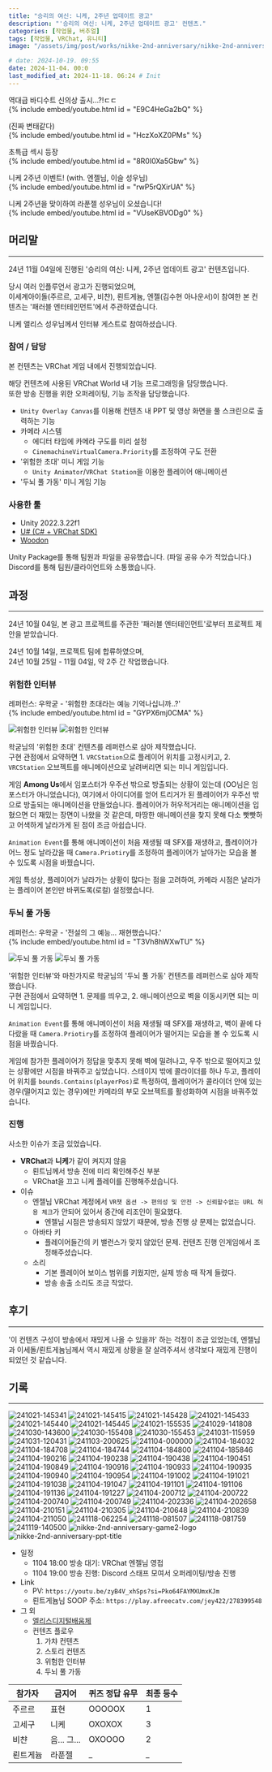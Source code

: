 ```yaml
---
title: "승리의 여신: 니케, 2주년 업데이트 광고"
description: "'승리의 여신: 니케, 2주년 업데이트 광고' 컨텐츠."
categories: [작업물, 버추얼]
tags: [작업물, VRChat, 유니티]
image: "/assets/img/post/works/nikke-2nd-anniversary/nikke-2nd-anniversary-ppt-title.png"

# date: 2024-10-19. 09:55
date: 2024-11-04. 00:0
last_modified_at: 2024-11-18. 06:24 # Init
---
```


역대급 바디수트 신의상 출시...?!ㄷㄷ  
{% include embed/youtube.html id = "E9C4HeGa2bQ" %}

(진짜 변태같다)  
{% include embed/youtube.html id = "HczXoXZ0PMs" %}

초특급 섹시 등장  
{% include embed/youtube.html id = "8R0I0Xa5Gbw" %}

니케 2주년 이벤트! (with. 엔젤님, 이슬 성우님)  
{% include embed/youtube.html id = "rwP5rQXirUA" %}

니케 2주년을 맞이하여 라푼젤 성우님이 오셨습니다!  
{% include embed/youtube.html id = "VUseKBVODg0" %}

## 머리말

---

24년 11월 04일에 진행된 '승리의 여신: 니케, 2주년 업데이트 광고' 컨텐츠입니다.  

당시 여러 인플루언서 광고가 진행되었으며,  
이세계아이돌(주르르, 고세구, 비챤), 뢴트게늄, 엔젤(김수현 아나운서)이 참여한 본 컨텐츠는 '패러블 엔터테인먼트'에서 주관하였습니다.

니케 앨리스 성우님께서 인터뷰 게스트로 참여하셨습니다.  

### 참여 / 담당

본 컨텐츠는 VRChat 게임 내에서 진행되었습니다.  

해당 컨텐츠에 사용된 VRChat World 내 기능 프로그래밍을 담당했습니다.  
또한 방송 진행을 위한 오퍼레이팅, 기능 조작을 담당했습니다.  

- `Unity Overlay Canvas`를 이용해 컨텐츠 내 PPT 및 영상 화면을 풀 스크린으로 출력하는 기능
- 카메라 시스템
  - 에디터 타임에 카메라 구도를 미리 설정
  - `CinemachineVirtualCamera.Priority`를 조정하여 구도 전환
- '위험한 초대' 미니 게임 기능
  - `Unity Animator`/`VRChat Station`을 이용한 플레이어 애니메이션
- '두뇌 풀 가동' 미니 게임 기능

### 사용한 툴

- Unity 2022.3.22f1
- [U# (C# + VRChat SDK)](https://udonsharp.docs.vrchat.com/)
- [Woodon](https://github.com/wrchat/Woodon)

Unity Package를 통해 팀원과 파일을 공유했습니다. (파일 공유 수가 적었습니다.)  
Discord를 통해 팀원/클라이언트와 소통했습니다.  

## 과정

---

24년 10월 04일, 본 광고 프로젝트를 주관한 '패러블 엔터테인먼트'로부터 프로젝트 제안을 받았습니다.  

24년 10월 14일, 프로젝트 팀에 합류하였으며,  
24년 10월 25일 - 11월 04일, 약 2주 간 작업했습니다.  

### 위험한 인터뷰

레퍼런스: 우왁굳 - '위험한 초대라는 예능 기억나십니까..?'  
{% include embed/youtube.html id = "GYPX6mj0CMA" %}

![위험한 인터뷰](/assets/img/post/works/nikke-2nd-anniversary/241118-081759.png)
![위험한 인터뷰](/assets/img/post/works/nikke-2nd-anniversary/241021-145341.png)

왁굳님의 '위험한 초대' 컨텐츠를 레퍼런스로 삼아 제작했습니다.  
구현 관점에서 요약하면 1. `VRCStation`으로 플레이어 위치를 고정시키고, 2. `VRCStation` 오브젝트를 애니메이션으로 날려버리면 되는 미니 게임입니다.  

게임 **Among Us**에서 임포스터가 우주선 밖으로 방출되는 상황이 있는데 (OO님은 임포스터가 아니었습니다), 여기에서 아이디어를 얻어 트리거가 된 플레이어가 우주선 밖으로 방출되는 애니메이션을 만들었습니다. 플레이어가 허우적거리는 애니메이션을 입혔으면 더 재밌는 장면이 나왔을 것 같은데, 마땅한 애니메이션을 찾지 못해 다소 빳빳하고 어색하게 날라가게 된 점이 조금 아쉽습니다.  

`Animation Event`를 통해 애니메이션이 처음 재생될 때 SFX를 재생하고, 플레이어가 어느 정도 날라갔을 때 `Camera.Priotiry`를 조정하여 플레이어가 날아가는 모습을 볼 수 있도록 시점을 바꿨습니다.  

게임 특성상, 플레이어가 날라가는 상황이 많다는 점을 고려하여, 카메라 시점은 날라가는 플레이어 본인만 바뀌도록(로컬) 설정했습니다.  

### 두뇌 풀 가동

레퍼런스: 우왁굳 - '전설의 그 예능... 재현했습니다.'  
{% include embed/youtube.html id = "T3Vh8hWXwTU" %}

![두뇌 풀 가동](/assets/img/post/works/nikke-2nd-anniversary/241118-081507.png)
![두뇌 풀 가동](/assets/img/post/works/nikke-2nd-anniversary/241030-155453.png)

'위험한 인터뷰'와 마찬가지로 왁굳님의 '두뇌 풀 가동' 컨텐츠를 레퍼런스로 삼아 제작했습니다.  
구현 관점에서 요약하면 1. 문제를 띄우고, 2. 애니메이션으로 벽을 이동시키면 되는 미니 게임입니다.  

`Animation Event`를 통해 애니메이션이 처음 재생될 때 SFX를 재생하고, 벽이 끝에 다다랐을 때 `Camera.Priotiry`를 조정하여 플레이어가 떨어지는 모습을 볼 수 있도록 시점을 바꿨습니다.  

게임에 참가한 플레이어가 정답을 맞추지 못해 벽에 밀려나고, 우주 밖으로 떨어지고 있는 상황에만 시점을 바꿔주고 싶었습니다. 스테이지 밖에 콜라이더를 하나 두고, 플레이어 위치를 `bounds.Contains(playerPos)`로 특정하여, 플레이어가 콜라이더 안에 있는 경우(떨어지고 있는 경우)에만 카메라의 부모 오브젝트를 활성화하여 시점을 바꿔주었습니다.  

### 진행

사소한 이슈가 조금 있었습니다.  

- **VRChat**과 **니케**가 같이 켜지지 않음
  - 뢴트님께서 방송 전에 미리 확인해주신 부분
  - VRChat을 끄고 니케 플레이를 진행해주셨습니다.
- 이슈
  - 엔젤님 VRChat 계정에서 `VR챗 옵션 -> 편의성 및 안전 -> 신뢰할수없는 URL 허용 체크`가 안되어 있어서 중간에 리조인이 필요했다.
    - 엔젤님 시점은 방송되지 않았기 때문에, 방송 진행 상 문제는 없었습니다.
  - 아바타 키
    - 플레이어들간의 키 밸런스가 맞지 않았던 문제. 컨텐츠 진행 인게임에서 조정해주셨습니다.
  - 소리
    - 기본 플레이어 보이스 범위를 키웠지만, 실제 방송 때 작게 들렸다.
    - 방송 송출 소리도 조금 작았다.

## 후기

---

'이 컨텐츠 구성이 방송에서 재밌게 나올 수 있을까' 하는 걱정이 조금 있었는데, 엔젤님과 이세돌/뢴트게늄님께서 역시 재밌게 상황을 잘 살려주셔서 생각보다 재밌게 진행이 되었던 것 같습니다.  

## 기록

---

![241021-145341](/assets/img/post/works/nikke-2nd-anniversary/241021-145341.png)
![241021-145415](/assets/img/post/works/nikke-2nd-anniversary/241021-145415.png)
![241021-145428](/assets/img/post/works/nikke-2nd-anniversary/241021-145428.png)
![241021-145433](/assets/img/post/works/nikke-2nd-anniversary/241021-145433.png)
![241021-145440](/assets/img/post/works/nikke-2nd-anniversary/241021-145440.png)
![241021-145445](/assets/img/post/works/nikke-2nd-anniversary/241021-145445.png)
![241021-155535](/assets/img/post/works/nikke-2nd-anniversary/241021-155535.png)
![241029-141808](/assets/img/post/works/nikke-2nd-anniversary/241029-141808.png)
![241030-143600](/assets/img/post/works/nikke-2nd-anniversary/241030-143600.png)
![241030-155408](/assets/img/post/works/nikke-2nd-anniversary/241030-155408.png)
![241030-155453](/assets/img/post/works/nikke-2nd-anniversary/241030-155453.png)
![241031-115959](/assets/img/post/works/nikke-2nd-anniversary/241031-115959.png)
![241031-120431](/assets/img/post/works/nikke-2nd-anniversary/241031-120431.png)
![241103-200625](/assets/img/post/works/nikke-2nd-anniversary/241103-200625.png)
![241104-000000](/assets/img/post/works/nikke-2nd-anniversary/241104-000000.gif)
![241104-184032](/assets/img/post/works/nikke-2nd-anniversary/241104-184032.png)
![241104-184708](/assets/img/post/works/nikke-2nd-anniversary/241104-184708.png)
![241104-184744](/assets/img/post/works/nikke-2nd-anniversary/241104-184744.png)
![241104-184800](/assets/img/post/works/nikke-2nd-anniversary/241104-184800.png)
![241104-185846](/assets/img/post/works/nikke-2nd-anniversary/241104-185846.png)
![241104-190216](/assets/img/post/works/nikke-2nd-anniversary/241104-190216.png)
![241104-190238](/assets/img/post/works/nikke-2nd-anniversary/241104-190238.png)
![241104-190438](/assets/img/post/works/nikke-2nd-anniversary/241104-190438.png)
![241104-190451](/assets/img/post/works/nikke-2nd-anniversary/241104-190451.png)
![241104-190849](/assets/img/post/works/nikke-2nd-anniversary/241104-190849.png)
![241104-190916](/assets/img/post/works/nikke-2nd-anniversary/241104-190916.png)
![241104-190933](/assets/img/post/works/nikke-2nd-anniversary/241104-190933.png)
![241104-190935](/assets/img/post/works/nikke-2nd-anniversary/241104-190935.png)
![241104-190940](/assets/img/post/works/nikke-2nd-anniversary/241104-190940.png)
![241104-190954](/assets/img/post/works/nikke-2nd-anniversary/241104-190954.png)
![241104-191002](/assets/img/post/works/nikke-2nd-anniversary/241104-191002.png)
![241104-191021](/assets/img/post/works/nikke-2nd-anniversary/241104-191021.png)
![241104-191038](/assets/img/post/works/nikke-2nd-anniversary/241104-191038.png)
![241104-191047](/assets/img/post/works/nikke-2nd-anniversary/241104-191047.png)
![241104-191101](/assets/img/post/works/nikke-2nd-anniversary/241104-191101.png)
![241104-191106](/assets/img/post/works/nikke-2nd-anniversary/241104-191106.png)
![241104-191136](/assets/img/post/works/nikke-2nd-anniversary/241104-191136.png)
![241104-191227](/assets/img/post/works/nikke-2nd-anniversary/241104-191227.png)
![241104-200712](/assets/img/post/works/nikke-2nd-anniversary/241104-200712.png)
![241104-200722](/assets/img/post/works/nikke-2nd-anniversary/241104-200722.png)
![241104-200740](/assets/img/post/works/nikke-2nd-anniversary/241104-200740.png)
![241104-200749](/assets/img/post/works/nikke-2nd-anniversary/241104-200749.png)
![241104-202336](/assets/img/post/works/nikke-2nd-anniversary/241104-202336.png)
![241104-202658](/assets/img/post/works/nikke-2nd-anniversary/241104-202658.png)
![241104-210151](/assets/img/post/works/nikke-2nd-anniversary/241104-210151.png)
![241104-210305](/assets/img/post/works/nikke-2nd-anniversary/241104-210305.png)
![241104-210648](/assets/img/post/works/nikke-2nd-anniversary/241104-210648.png)
![241104-210839](/assets/img/post/works/nikke-2nd-anniversary/241104-210839.png)
![241104-211050](/assets/img/post/works/nikke-2nd-anniversary/241104-211050.png)
![241118-062254](/assets/img/post/works/nikke-2nd-anniversary/241118-062254.png)
![241118-081507](/assets/img/post/works/nikke-2nd-anniversary/241118-081507.png)
![241118-081759](/assets/img/post/works/nikke-2nd-anniversary/241118-081759.png)
![241119-140500](/assets/img/post/works/nikke-2nd-anniversary/241119-140500.png)
![nikke-2nd-anniversary-game2-logo](/assets/img/post/works/nikke-2nd-anniversary/nikke-2nd-anniversary-game2-logo.png)
![nikke-2nd-anniversary-ppt-title](/assets/img/post/works/nikke-2nd-anniversary/nikke-2nd-anniversary-ppt-title.png)

- 일정
  - 1104 18:00 방송 대기: VRChat 엔젤님 영접
  - 1104 19:00 방송 진행: Discord 스태프 모여서 오퍼레이팅/방송 진행
- Link
  - PV: `https://youtu.be/zyB4V_xhSps?si=Pko64FAYMXUmxKJm`
  - 뢴트게늄님 SOOP 주소: `https://play.afreecatv.com/jey422/278399548`
- 그 외
  - [엘리스디지털배움체](https://noonnu.cc/font_page/671)
  - 컨텐츠 플로우
    1. 가챠 컨텐츠
    2. 스토리 컨텐츠
    3. 위험한 인터뷰
    4. 두뇌 풀 가동

| 참가자   | 금지어      | 퀴즈 정답 유무 | 최종 등수 |
| -------- | ----------- | -------------- | --------- |
| 주르르   | 표현        | OOOOOX         | 1         |
| 고세구   | 니케        | OXOXOX         | 3         |
| 비챤     | 음... 그... | OXOOOO         | 2         |
| 뢴트게늄 | 라푼젤      | _              | _         |
